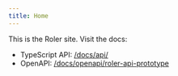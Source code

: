 ```yaml
---
title: Home
---
```


This is the Roler site. Visit the docs:

- TypeScript API: [/docs/api/](/roler/docs/api/)
- OpenAPI: [/docs/openapi/roler-api-prototype](/roler/docs/openapi/roler-api-prototype)
